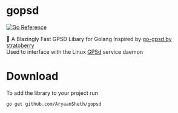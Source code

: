 # gopsd 
[![Go Reference](https://pkg.go.dev/badge/github.com/AryaanSheth/gopsd.svg)](https://pkg.go.dev/github.com/AryaanSheth/gopsd)

:rocket: A Blazingly Fast GPSD Libary for Golang
Inspired by [go-gpsd by stratoberry](https://github.com/stratoberry/go-gpsd/)    
Used to interface with the Linux [GPSd](https://gpsd.gitlab.io/gpsd/) service daemon 

# Download

To add the library to your project run 
```
go get github.com/AryaanSheth/gopsd
```
